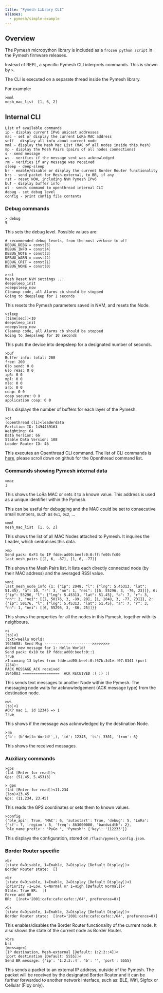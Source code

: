 ```yaml
---
title: "Pymesh Library CLI"
aliases:
  - pymesh/simple-example
---
```


## Overview

The Pymesh micropython library is included as a `frozen python script` in the Pymesh firmware releases.

Instead of REPL, a specific Pymesh CLI interprets commands. This is shown by `>`.

The CLI is executed on a separate thread inside the Pymesh library.

For example:
```
>mml
mesh_mac_list  [1, 6, 2]
```

## Internal CLI

```
List of available commands
ip - display current IPv6 unicast addresses
mac - set or display the current LoRa MAC address
self - display all info about current node
mml - display the Mesh Mac List (MAC of all nodes inside this Mesh)
mp - display the Mesh Pairs (pairs of all nodes connections)
s - send message
ws - verifies if the message sent was acknowledged
rm - verifies if any message was received
sleep - deep-sleep
br - enable/disable or display the current Border Router functionality
brs - send packet for Mesh-external, to BR, if any
rst - reset NOW, including NVM Pymesh IPv6
buf - display buffer info
ot - sends command to openthread internal CLI
debug - set debug level
config - print config file contents
```

### Debug commands

```
> debug
5
```
This sets the debug level. Possible values are:
```
# recommended debug levels, from the most verbose to off
DEBUG_DEBG = const(5)
DEBUG_INFO = const(4)
DEBUG_NOTE = const(3)
DEBUG_WARN = const(2)
DEBUG_CRIT = const(1)
DEBUG_NONE = const(0)
```

```
>rst
Mesh Reset NVM settings ...
deepsleep_init
>deepsleep_now
Cleanup code, all Alarms cb should be stopped
Going to deepsleep for 1 seconds
```
This resets the Pymesh parameters saved in NVM, and resets the Node.

```
>sleep
(time[sec])<10
deepsleep_init
>deepsleep_now
Cleanup code, all Alarms cb should be stopped
Going to deepsleep for 10 seconds
```
This puts the device into deepsleep for a designated number of seconds.

```
>buf
Buffer info: total: 200
free: 200
6lo send: 0 0
6lo reas: 0 0
ip6: 0 0
mpl: 0 0
mle: 0 0
arp: 0 0
coap: 0 0
coap secure: 0 0
application coap: 0 0
```
This displays the number of buffers for each layer of the Pymesh.

```
>ot
(openthread cli)<leaderdata
Partition ID: 1494439163
Weighting: 64
Data Version: 66
Stable Data Version: 108
Leader Router ID: 46
```
This executes an Openthread CLI command. The list of CLI commands is [here](https://github.com/openthread/openthread/tree/master/src/cli), please scroll down on github for the Openthread command list.

### Commands showing Pymesh internal data

```
>mac
1
```
This shows the LoRa MAC or sets it to a known value. This address is used as a unique identifier within the Pymesh.

This can be useful for debugging and the MAC could be set to  consecutive small numbers, such as `0x1`, `0x2`, ...

```
>mml
mesh_mac_list  [1, 6, 2]
```
This shows the list of all MAC Nodes attached to Pymesh. It inquires the Leader, which centralises this data.

```
>mp
Send pack: 0xF3 to IP fdde:ad00:beef:0:0:ff:fe00:fc00
last_mesh_pairs [[2, 6, -87], [1, 6, -77]]
```
This shows the Mesh Pairs list. It lists each directly connected node (by their MAC address) and the averaged RSSI value.

```
>mni
last_mesh_node_info {1: {"ip": 2048, "l": {"lng": 5.45313, "lat": 51.45}, "a": 10, "r": 3, "nn": 1, "nei": [[6, 55296, 3, -76, 23]]}, 6: {"ip": 55296, "l": {"lng": 5.45313, "lat": 51.45}, "a": 7, "r": 3, "nn": 2, "nei": [[2, 50176, 3, -89, 28], [1, 2048, 3, -77, 23]]}, 2: {"ip": 50176, "l": {"lng": 5.45313, "lat": 51.45}, "a": 7, "r": 3, "nn": 1, "nei": [[6, 55296, 3, -86, 25]]}}
```
This shows the properties for all the nodes in this Pymesh, together with its neighbours.

```
>s
(to)<1
(txt)<Hello World!
1945688: Send Msg ---------------------->>>>>>>>
Added new message for 1: Hello World!
Send pack: 0x10 to IP fdde:ad00:beef:0::1
True
>Incoming 13 bytes from fdde:ad00:beef:0:f67b:3d1e:f07:8341 (port 1234):
PACK_MESSAGE_ACK received
1945883 =================  ACK RECEIVED :) :) :)
```
This sends text messages to another Node within the Pymesh. The messaging node waits for acknowledgement (ACK message type) from the destination node.

```
>ws
(to)<1
ACK? mac 1, id 12345 => 1
True
```
This shows if the message was acknowledged by the destination Node.

```
>rm
{'b': (b'Hello World!',), 'id': 12345, 'ts': 3301, 'from': 6}
```
This shows the received messages.

### Auxiliary commands
```
>gps
(lat [Enter for read])<
Gps: (51.45, 5.45313)

> gps
(lat [Enter for read])<11.234
(lon)<23.45
Gps: (11.234, 23.45)
```

This reads the GPS coordinates or sets them to known values.

```
>config
{'ble_api': True, 'MAC': 6, 'autostart': True, 'debug': 5, 'LoRa': {'sf': 7, 'region': 5, 'freq': 863000000, 'bandwidth': 2}, 'ble_name_prefix': 'PyGo ', 'Pymesh': {'key': '112233'}}
```
This displays the configuration, stored on `/flash/pymesh_config.json`.

### Border Router specific

```
>br
(state 0=Disable, 1=Enable, 2=Display [Default Display])<
Border Router state:  []

>br
(state 0=Disable, 1=Enable, 2=Display [Default Display])<1
(priority -1=Low, 0=Normal or 1=High [Default Normal])<
State: True BR:  []
Force add BR
BR:  [(net='2001:cafe:cafe:cafe::/64', preference=0)]

>br
(state 0=Disable, 1=Enable, 2=Display [Default Display])<
Border Router state:  [(net='2001:cafe:cafe:cafe::/64', preference=0)]
```
This enables/disables the Border Router functionality of the current node. It also shows the state of the current node as Border Router.

```
>brs
brs
(message<)
(IP destination, Mesh-external [Default: 1:2:3::4])<
(port destination [Default: 5555])<
Send BR message: {'ip': '1:2:3::4', 'b': '', 'port': 5555}
```
This sends a packet to an external IP address, outside of the Pymesh. The packet will be received by the designated Border Router and it can be further forwarded to another network interface, such as: BLE, Wifi, Sigfox or Cellular (Fipy only).
